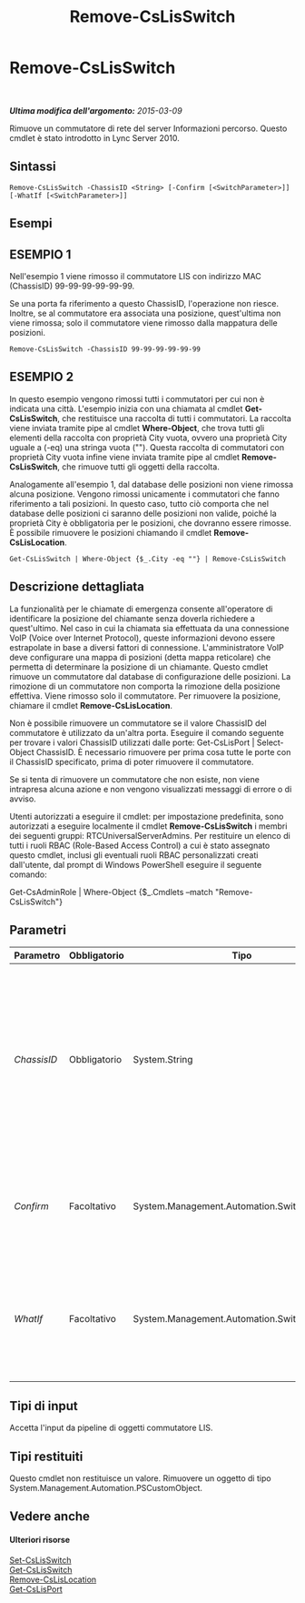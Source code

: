 ﻿---
title: Remove-CsLisSwitch
TOCTitle: Remove-CsLisSwitch
ms:assetid: 53456988-4b37-4f34-825d-bebee5124856
ms:mtpsurl: https://technet.microsoft.com/it-it/library/Gg398352(v=OCS.15)
ms:contentKeyID: 49300533
ms.date: 08/24/2015
mtps_version: v=OCS.15
ms.translationtype: HT
---

# Remove-CsLisSwitch

 

_**Ultima modifica dell'argomento:** 2015-03-09_

Rimuove un commutatore di rete del server Informazioni percorso. Questo cmdlet è stato introdotto in Lync Server 2010.

## Sintassi

    Remove-CsLisSwitch -ChassisID <String> [-Confirm [<SwitchParameter>]] [-WhatIf [<SwitchParameter>]]

## Esempi

## ESEMPIO 1

Nell'esempio 1 viene rimosso il commutatore LIS con indirizzo MAC (ChassisID) 99-99-99-99-99-99.

Se una porta fa riferimento a questo ChassisID, l'operazione non riesce. Inoltre, se al commutatore era associata una posizione, quest'ultima non viene rimossa; solo il commutatore viene rimosso dalla mappatura delle posizioni.

    Remove-CsLisSwitch -ChassisID 99-99-99-99-99-99

## ESEMPIO 2

In questo esempio vengono rimossi tutti i commutatori per cui non è indicata una città. L'esempio inizia con una chiamata al cmdlet **Get-CsLisSwitch**, che restituisce una raccolta di tutti i commutatori. La raccolta viene inviata tramite pipe al cmdlet **Where-Object**, che trova tutti gli elementi della raccolta con proprietà City vuota, ovvero una proprietà City uguale a (-eq) una stringa vuota (""). Questa raccolta di commutatori con proprietà City vuota infine viene inviata tramite pipe al cmdlet **Remove-CsLisSwitch**, che rimuove tutti gli oggetti della raccolta.

Analogamente all'esempio 1, dal database delle posizioni non viene rimossa alcuna posizione. Vengono rimossi unicamente i commutatori che fanno riferimento a tali posizioni. In questo caso, tutto ciò comporta che nel database delle posizioni ci saranno delle posizioni non valide, poiché la proprietà City è obbligatoria per le posizioni, che dovranno essere rimosse. È possibile rimuovere le posizioni chiamando il cmdlet **Remove-CsLisLocation**.

    Get-CsLisSwitch | Where-Object {$_.City -eq ""} | Remove-CsLisSwitch

## Descrizione dettagliata

La funzionalità per le chiamate di emergenza consente all'operatore di identificare la posizione del chiamante senza doverla richiedere a quest'ultimo. Nel caso in cui la chiamata sia effettuata da una connessione VoIP (Voice over Internet Protocol), queste informazioni devono essere estrapolate in base a diversi fattori di connessione. L'amministratore VoIP deve configurare una mappa di posizioni (detta mappa reticolare) che permetta di determinare la posizione di un chiamante. Questo cmdlet rimuove un commutatore dal database di configurazione delle posizioni. La rimozione di un commutatore non comporta la rimozione della posizione effettiva. Viene rimosso solo il commutatore. Per rimuovere la posizione, chiamare il cmdlet **Remove-CsLisLocation**.

Non è possibile rimuovere un commutatore se il valore ChassisID del commutatore è utilizzato da un'altra porta. Eseguire il comando seguente per trovare i valori ChassisID utilizzati dalle porte: Get-CsLisPort | Select-Object ChassisID. È necessario rimuovere per prima cosa tutte le porte con il ChassisID specificato, prima di poter rimuovere il commutatore.

Se si tenta di rimuovere un commutatore che non esiste, non viene intrapresa alcuna azione e non vengono visualizzati messaggi di errore o di avviso.

Utenti autorizzati a eseguire il cmdlet: per impostazione predefinita, sono autorizzati a eseguire localmente il cmdlet **Remove-CsLisSwitch** i membri dei seguenti gruppi: RTCUniversalServerAdmins. Per restituire un elenco di tutti i ruoli RBAC (Role-Based Access Control) a cui è stato assegnato questo cmdlet, inclusi gli eventuali ruoli RBAC personalizzati creati dall'utente, dal prompt di Windows PowerShell eseguire il seguente comando:

Get-CsAdminRole | Where-Object {$\_.Cmdlets –match "Remove-CsLisSwitch"}

## Parametri


<table>
<colgroup>
<col style="width: 25%" />
<col style="width: 25%" />
<col style="width: 25%" />
<col style="width: 25%" />
</colgroup>
<thead>
<tr class="header">
<th>Parametro</th>
<th>Obbligatorio</th>
<th>Tipo</th>
<th>Descrizione</th>
</tr>
</thead>
<tbody>
<tr class="odd">
<td><p><em>ChassisID</em></p></td>
<td><p>Obbligatorio</p></td>
<td><p>System.String</p></td>
<td><p>Indirizzo MAC (Media Access Control) del commutatore di rete. Questo valore presenta il formato nn-nn-nn-nn-nn-nn, ad esempio, 12-34-56-78-90-ab.</p></td>
</tr>
<tr class="even">
<td><p><em>Confirm</em></p></td>
<td><p>Facoltativo</p></td>
<td><p>System.Management.Automation.SwitchParameter</p></td>
<td><p>Viene visualizzata una richiesta di conferma prima di eseguire il comando.</p></td>
</tr>
<tr class="odd">
<td><p><em>WhatIf</em></p></td>
<td><p>Facoltativo</p></td>
<td><p>System.Management.Automation.SwitchParameter</p></td>
<td><p>Descrive ciò che accadrebbe se si eseguisse il comando senza eseguirlo realmente.</p></td>
</tr>
</tbody>
</table>


## Tipi di input

Accetta l'input da pipeline di oggetti commutatore LIS.

## Tipi restituiti

Questo cmdlet non restituisce un valore. Rimuovere un oggetto di tipo System.Management.Automation.PSCustomObject.

## Vedere anche

#### Ulteriori risorse

[Set-CsLisSwitch](set-cslisswitch.md)  
[Get-CsLisSwitch](get-cslisswitch.md)  
[Remove-CsLisLocation](remove-cslislocation.md)  
[Get-CsLisPort](get-cslisport.md)

